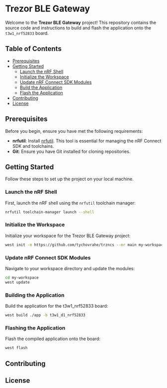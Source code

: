 # Trezor BLE Gateway

Welcome to the **Trezor BLE Gateway** project! 
This repository contains the source code and instructions to build and flash the application onto the `t3w1_nrf52833` board.

## Table of Contents

- [Prerequisites](#prerequisites)
- [Getting Started](#getting-started)
    - [Launch the nRF Shell](#launch-the-nrf-shell)
    - [Initialize the Workspace](#initialize-the-workspace)
    - [Update nRF Connect SDK Modules](#update-nrf-connect-sdk-modules)
    - [Build the Application](#build-the-application)
    - [Flash the Application](#flash-the-application)
- [Contributing](#contributing)
- [License](#license)

## Prerequisites

Before you begin, ensure you have met the following requirements:

- **nrfutil**: Install [nrfutil](https://www.nordicsemi.com/Products/Development-tools/nRF-Command-Line-Tools). This tool is essential for managing the nRF Connect SDK and toolchains.
- **Git**: Ensure you have Git installed for cloning repositories.

## Getting Started

Follow these steps to set up the project on your local machine.

### Launch the nRF Shell

First, launch the nRF shell using the `nrfutil` toolchain manager:

```sh
nrfutil toolchain-manager launch --shell
```

### Initialize the Workspace
Initialize your workspace for the Trezor BLE Gateway project:
```sh
west init -m https://github.com/tychovrahe/trzncs --mr main my-workspace
```

### Update nRF Connect SDK Modules

Navigate to your workspace directory and update the modules:
```sh
cd my-workspace
west update
```


### Building the Application
Build the application for the t3w1_nrf52833 board:
```sh
west build ./app -b t3w1_d1_nrf52833
```


### Flashing the Application
Flash the compiled application onto the board:
```sh
west flash
```

## Contributing

## License

